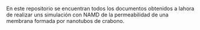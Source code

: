 En este repositorio se encuentran todos los documentos obtenidos a lahora de realizar uns simulación con NAMD de la permeabilidad de una membrana formada por nanotubos de crabono.
